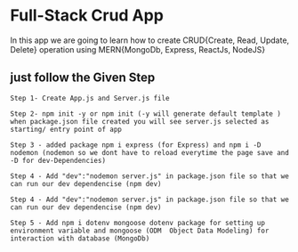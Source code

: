 # Full-Stack Crud App

In this app we are going to learn how to create CRUD{Create, Read, Update, Delete} operation using MERN{MongoDb, Express, ReactJs, NodeJS}

## just follow the Given Step

```
Step 1- Create App.js and Server.js file 
```
```
Step 2- npm init -y or npm init (-y will generate default template )
when package.json file created you will see server.js selected as starting/ entry point of app
```
```
Step 3 - added package npm i express (for Express) and npm i -D nodemon (nodemon so we dont have to reload everytime the page save and -D for dev-Dependencies)
```

```
Step 4 - Add "dev":"nodemon server.js" in package.json file so that we can run our dev dependencise (npm dev)
```

```
Step 4 - Add "dev":"nodemon server.js" in package.json file so that we can run our dev dependencise (npm dev)
```
```
Step 5 - Add npm i dotenv mongoose dotenv package for setting up environment variable and mongoose (ODM  Object Data Modeling) for interaction with database (MongoDb)
```